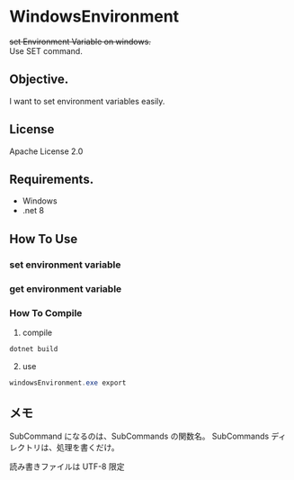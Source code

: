 # WindowsEnvironment

~~set Environment Variable on windows.~~  
Use SET command.

## Objective.

I want to set environment variables easily.

## License

Apache License 2.0

## Requirements.

- Windows
- .net 8

## How To Use

### set environment variable

### get environment variable

### How To Compile

1. compile

```C#
dotnet build
```

2. use

```C#
windowsEnvironment.exe export
```

## メモ

SubCommand になるのは、SubCommands の関数名。
SubCommands ディレクトリは、処理を書くだけ。

読み書きファイルは UTF-8 限定
